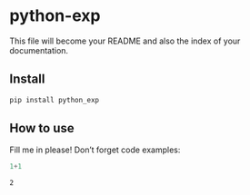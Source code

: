 python-exp
================

<!-- WARNING: THIS FILE WAS AUTOGENERATED! DO NOT EDIT! -->

This file will become your README and also the index of your
documentation.

## Install

``` sh
pip install python_exp
```

## How to use

Fill me in please! Don’t forget code examples:

``` python
1+1
```

    2

